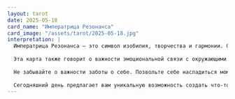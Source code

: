 ```yaml
---
layout: tarot
date: 2025-05-18
card_name: "Императрица Резонанса"
card_image: "/assets/tarot/2025-05-18.jpg"
interpretation: |
  Императрица Резонанса — это символ изобилия, творчества и гармонии. Она олицетворяет женскую силу и способность создавать и nurturировать. Сегодняшний день может стать для вас возможностью раскрыть свои таланты и использовать их для достижения поставленных целей. Вы можете почувствовать прилив энергии и вдохновения, что позволит вам смело двигаться вперед и принимать новые вызовы.
  
  Эта карта также говорит о важности эмоциональной связи с окружающими. Возможно, вам стоит уделить время близким, укрепить отношения и поделиться своими чувствами. Императрица Резонанса напоминает, что поддержка и забота о других могут принести вам не только радость, но и глубокое удовлетворение.
  
  Не забывайте о важности заботы о себе. Позвольте себе насладиться моментами красоты и покоя. Это может быть прогулка на свежем воздухе, занятия творчеством или просто время, проведенное в тишине и размышлениях. Ваша интуиция будет сильной, так что прислушивайтесь к своим внутренним ощущениям и позволяйте себе следовать за ними.
  
  Сегодняшний день предлагает вам уникальную возможность создать что-то прекрасное. Используйте свою креативность и позвольте ей вести вас к новым высотам. Императрица Резонанса призывает вас быть открытыми для новых идей и возможностей, которые могут прийти в вашу жизнь.
---
```

